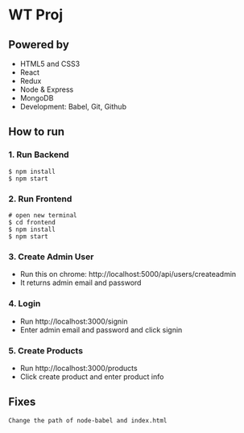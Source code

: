 # WT Proj

## Powered by

- HTML5 and CSS3
- React
- Redux
- Node & Express
- MongoDB
- Development: Babel, Git, Github

## How to run


### 1. Run Backend

```
$ npm install
$ npm start
```

### 2. Run Frontend

```
# open new terminal
$ cd frontend
$ npm install
$ npm start
```

### 3. Create Admin User

- Run this on chrome: http://localhost:5000/api/users/createadmin
- It returns admin email and password

### 4. Login

- Run http://localhost:3000/signin
- Enter admin email and password and click signin

### 5. Create Products

- Run http://localhost:3000/products
- Click create product and enter product info


## Fixes

```Change the path of node-babel and index.html```
